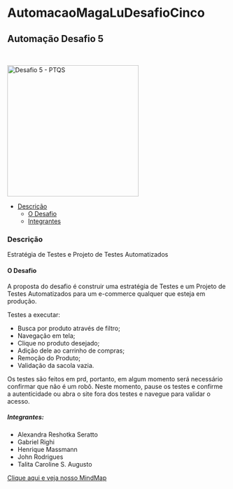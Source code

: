 # AutomacaoMagaLuDesafioCinco
## Automação Desafio 5 
<br>

<img src="https://user-images.githubusercontent.com/61709319/162807240-9aaf60f7-5b05-4974-bb65-b4ca24c05c5b.jpg"
     alt="Desafio 5 - PTQS" width="300">

- [Descrição](#descrição)
  - [O Desafio](#o-desafio)
  - [Integrantes](#integrantes)


### Descrição
Estratégia de Testes e Projeto de Testes Automatizados


#### O Desafio
A proposta do desafio é construir uma estratégia de Testes e um Projeto de Testes Automatizados para um e-commerce qualquer que esteja em produção.


Testes a executar:

- Busca por produto através de filtro;
- Navegação em tela;
- Clique no produto desejado;
- Adição dele ao carrinho de compras;
- Remoção do Produto;
- Validação da sacola vazia.


Os testes são feitos em prd, portanto, em algum momento  será necessário confirmar que não é um robô. Neste momento, pause os testes e confirme a autenticidade ou abra o site fora dos testes e navegue para validar o acesso.

##### Integrantes: 
- Alexandra Reshotka Seratto
- Gabriel Righi
- Henrique Massmann
- John Rodrigues
- Talita Caroline S. Augusto


<a href="https://www.mindmeister.com/pt/map/2229777493?t=T7aIQImTXD"> Clique aqui e veja nosso MindMap</a>
